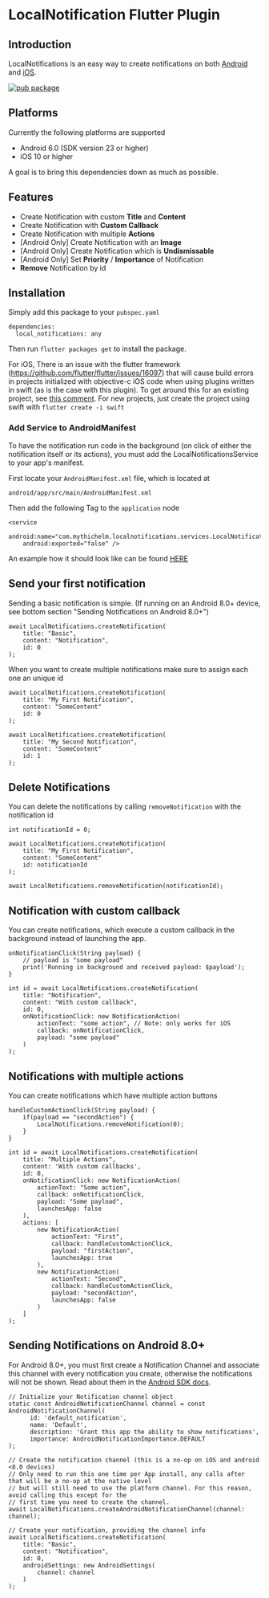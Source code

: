# LocalNotification Flutter Plugin

## Introduction

LocalNotifications is an easy way to create notifications on both [Android](https://developer.android.com/guide/topics/ui/notifiers/notifications.html) and [iOS](https://developer.apple.com/library/content/documentation/NetworkingInternet/Conceptual/RemoteNotificationsPG/).

[![pub package](https://img.shields.io/pub/v/local_notifications.svg)](https://pub.dartlang.org/packages/local_notifications)

## Platforms

Currently the following platforms are supported
+ Android 6.0 (SDK version 23 or higher)
+ iOS 10 or higher

A goal is to bring this dependencies down as much as possible. 


## Features

+ Create Notification with custom **Title** and **Content**
+ Create Notification with **Custom Callback**
+ Create Notification with multiple **Actions**
+ [Android Only] Create Notification with an **Image**
+ [Android Only] Create Notification which is **Undismissable**
+ [Android Only] Set **Priority** / **Importance** of Notification
+ **Remove** Notification by id

## Installation

Simply add this package to your `pubspec.yaml`
```
dependencies:
  local_notifications: any
```

Then run `flutter packages get` to install the package.

For iOS, There is an issue with the flutter framework (https://github.com/flutter/flutter/issues/16097) that will cause build errors in projects initialized with objective-c iOS code when using plugins written in swift (as is the case with this plugin). To get around this for an existing project, see [this comment](https://github.com/mitchhymel/local_notifications/issues/5#issuecomment-377344269). For new projects, just create the project using swift with ```flutter create -i swift```

### Add Service to AndroidManifest

To have the notification run code in the background (on click of either the notification itself or its actions), you must add the LocalNotificationsService to your app's manifest.

First locate your `AndroidManifest.xml` file, which is located at

```
android/app/src/main/AndroidManifest.xml
```

Then add the following Tag to the `application` node

```
<service
    android:name="com.mythichelm.localnotifications.services.LocalNotificationsService"
    android:exported="false" />
```

An example how it should look like can be found [HERE](https://github.com/mitchhymel/local_notifications/blob/master/example/android/app/src/main/AndroidManifest.xml)


## Send your first notification

Sending a basic notification is simple. 
(If running on an Android 8.0+ device, see bottom section "Sending Notifications on Android 8.0+")

```
await LocalNotifications.createNotification(
    title: "Basic",
    content: "Notification",
    id: 0
);
```

When you want to create multiple notifications make sure to assign each one an unique id

```
await LocalNotifications.createNotification(
    title: "My First Notification",
    content: "SomeContent"
    id: 0
);

await LocalNotifications.createNotification(
    title: "My Second Notification",
    content: "SomeContent"
    id: 1
);
```

## Delete Notifications

You can delete the notifications by calling `removeNotification` with the notification id

```
int notificationId = 0;

await LocalNotifications.createNotification(
    title: "My First Notification",
    content: "SomeContent"
    id: notificationId
);

await LocalNotifications.removeNotification(notificationId);
```

## Notification with custom callback

You can create notifications, which execute a custom callback in the background instead of launching the app.

```
onNotificationClick(String payload) {
	// payload is "some payload"
	print('Running in background and received payload: $payload');
}

int id = await LocalNotifications.createNotification(
    title: "Notification",
    content: "With custom callback",
    id: 0,
    onNotificationClick: new NotificationAction(
        actionText: "some action", // Note: only works for iOS
        callback: onNotificationClick,
        payload: "some payload"
    )
);
```

## Notifications with multiple actions

You can create notifications which have multiple action buttons

```
handleCustomActionClick(String payload) {
    if(payload == "secondAction") {
        LocalNotifications.removeNotification(0);
    }
}

int id = await LocalNotifications.createNotification(
    title: "Multiple Actions",
    content: 'With custom callbacks',
    id: 0,
    onNotificationClick: new NotificationAction(
        actionText: "Some action",
        callback: onNotificationClick,
        payload: "Some payload",
        launchesApp: false
    ),
    actions: [
        new NotificationAction(
            actionText: "First",
            callback: handleCustomActionClick,
            payload: "firstAction",
            launchesApp: true
        ),
        new NotificationAction(
            actionText: "Second",
            callback: handleCustomActionClick,
            payload: "secondAction",
            launchesApp: false
        )
    ]
);
```


## Sending Notifications on Android 8.0+

For Android 8.0+, you must first create a Notification Channel and associate this channel with every notification you create,
otherwise the notifications will not be shown. Read about them in the [Android SDK docs](https://developer.android.com/guide/topics/ui/notifiers/notifications.html#ManageChannels).

```
// Initialize your Notification channel object
static const AndroidNotificationChannel channel = const AndroidNotificationChannel(
      id: 'default_notification',
      name: 'Default',
      description: 'Grant this app the ability to show notifications',
      importance: AndroidNotificationImportance.DEFAULT
);

// Create the notification channel (this is a no-op on iOS and android <8.0 devices)
// Only need to run this one time per App install, any calls after that will be a no-op at the native level
// but will still need to use the platform channel. For this reason, avoid calling this except for the 
// first time you need to create the channel.
await LocalNotifications.createAndroidNotificationChannel(channel: channel);

// Create your notification, providing the channel info
await LocalNotifications.createNotification(
    title: "Basic",
    content: "Notification",
    id: 0,
    androidSettings: new AndroidSettings(
        channel: channel
    )
);
```
